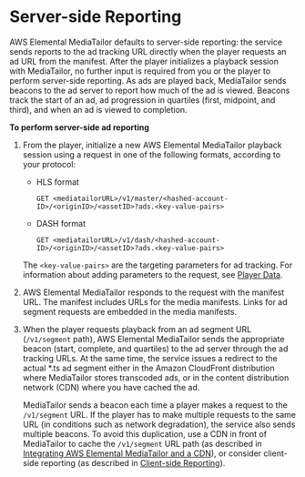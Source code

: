 # Server\-side Reporting<a name="ad-reporting-server-side"></a>

AWS Elemental MediaTailor defaults to server\-side reporting: the service sends reports to the ad tracking URL directly when the player requests an ad URL from the manifest\. After the player initializes a playback session with MediaTailor, no further input is required from you or the player to perform server\-side reporting\. As ads are played back, MediaTailor sends beacons to the ad server to report how much of the ad is viewed\. Beacons track the start of an ad, ad progression in quartiles \(first, midpoint, and third\), and when an ad is viewed to completion\.

**To perform server\-side ad reporting**

1. From the player, initialize a new AWS Elemental MediaTailor playback session using a request in one of the following formats, according to your protocol:
   + HLS format

     ```
     GET <mediatailorURL>/v1/master/<hashed-account-ID>/<originID>/<assetID>?ads.<key-value-pairs>
     ```
   + DASH format

     ```
     GET <mediatailorURL>/v1/dash/<hashed-account-ID>/<originID>/<assetID>?ads.<key-value-pairs>
     ```

   The `<key-value-pairs>` are the targeting parameters for ad tracking\. For information about adding parameters to the request, see [Player Data](variables-player.md)\.

1. AWS Elemental MediaTailor responds to the request with the manifest URL\. The manifest includes URLs for the media manifests\. Links for ad segment requests are embedded in the media manifests\.

1. When the player requests playback from an ad segment URL \(`/v1/segment` path\), AWS Elemental MediaTailor sends the appropriate beacon \(start, complete, and quartiles\) to the ad server through the ad tracking URLs\. At the same time, the service issues a redirect to the actual \*\.ts ad segment either in the Amazon CloudFront distribution where MediaTailor stores transcoded ads, or in the content distribution network \(CDN\) where you have cached the ad\. 

   MediaTailor sends a beacon each time a player makes a request to the `/v1/segment` URL\. If the player has to make multiple requests to the same URL \(in conditions such as network degradation\), the service also sends multiple beacons\. To avoid this duplication, use a CDN in front of MediaTailor to cache the `/v1/segment` URL path \(as described in [Integrating AWS Elemental MediaTailor and a CDN](integrating-cdn-standard.md)\), or consider client\-side reporting \(as described in [Client\-side Reporting](ad-reporting-client-side.md)\)\.